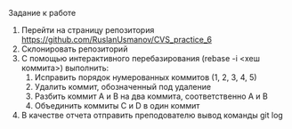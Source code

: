 Задание к работе
1. Перейти на страницу репозитория https://github.com/RuslanUsmanov/CVS_practice_6
2. Склонировать репозиторий
3. С помощью интерактивного перебазирования (rebase -i <хеш коммита>) выполнить:
	1. Исправить порядок нумерованных коммитов (1, 2, 3, 4, 5)
	2. Удалить коммит, обозначенный под удаление
	3. Разбить коммит A и B на два коммита, соответственно A и B
	4. Объединить коммиты C и D в один коммит
4. В качестве отчета отправить преподователю вывод команды git log
